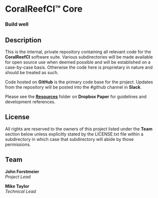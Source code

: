 # CoralReefCI&trade; Core

### Build well

## Description

This is the internal, private repository containing all relevant code for
the **CoralReefCI** software suite. Various subdirectories will be made
available for open source use when deemed possible and will be established on
a case-by-case basis. Otherwise the code here is proprietary in nature and
should be treated as such.  

Code hosted on **GitHub** is the primary code base for the project. Updates
from the repository will be posted into the #github channel in **Slack**.  

Please see the [**Resources**](https://paper.dropbox.com/folder/show/Resources-e.iX7ZavGxujPFwhjOZcQrZyUA7J53cEHBMVaKLE8pXZDiAjjAQ5)
folder on **Dropbox Paper** for guidelines and development references.  

## License

All rights are reserved to the owners of this project listed under
the **Team** section below unless explicitly stated by the LICENSE.txt
file within a subdirectory in which case that subdirectory will abide
by those permissions.  

## Team

**John Forstmeier**  
*Project Lead*   

**Mike Taylor**  
*Technical Lead*  
